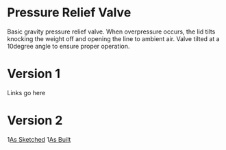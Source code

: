 # Pressure Relief Valve
Basic gravity pressure relief valve. When overpressure occurs, the lid tilts knocking the weight off and opening the line to ambient air. Valve tilted at a 10degree angle to ensure proper operation.

# Version 1
Links go here

# Version 2
1[As Sketched](../System/RawDesigns/)
1[As Built](../System/Images/PRV.jpg)
